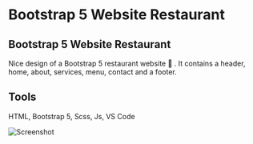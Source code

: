 # Bootstrap 5 Website Restaurant
## Bootstrap 5 Website Restaurant
Nice design of a Bootstrap 5 restaurant website 🥗 . It contains a header, home, about, services, menu, contact and a footer.

## Tools
HTML, Bootstrap 5, Scss, Js, VS Code


![Screenshot](images/page_preview.jpg)

